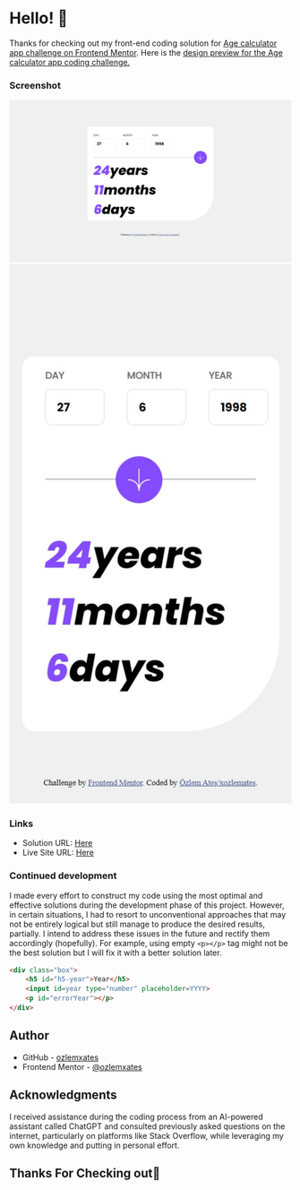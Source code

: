 # Hello! 👋

Thanks for checking out my front-end coding solution for [Age calculator app challenge on Frontend Mentor](https://www.frontendmentor.io/challenges/age-calculator-app-dF9DFFpj-Q). Here is the [design preview for the Age calculator app coding challenge.](./design/desktop-preview.jpg) 

### Screenshot

![](age-calculator-app-main-desktop.jpg)
![](age-calculator-app-main-mobile.jpg)

### Links

- Solution URL: [Here](https://www.frontendmentor.io/solutions/agecalculator-app-frontend-mentor-TNzth--0Go)
- Live Site URL: [Here](https://ozlemxates.github.io/Age-Calculator-app-Frontend-Mentor/)

### Continued development

I made every effort to construct my code using the most optimal and effective solutions during the development phase of this project. However, in certain situations, I had to resort to unconventional approaches that may not be entirely logical but still manage to produce the desired results, partially. I intend to address these issues in the future and rectify them accordingly (hopefully). For example, using empty ``` <p></p> ``` tag might not be the best solution but I will fix it with a better solution later.

```html
<div class="box">
    <h5 id="h5-year">Year</h5>
    <input id=year type="number" placeholder=YYYY>
    <p id="errorYear"></p>
</div>
```

## Author

- GitHub - [ozlemxates](https://github.com/ozlemxates)
- Frontend Mentor - [@ozlemxates](https://www.frontendmentor.io/profile/ozlemxates)

## Acknowledgments

I received assistance during the coding process from an AI-powered assistant called ChatGPT and consulted previously asked questions on the internet, particularly on platforms like Stack Overflow, while leveraging my own knowledge and putting in personal effort.

## Thanks For Checking out🚀
